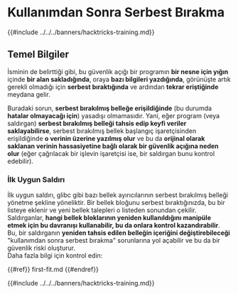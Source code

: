 # Kullanımdan Sonra Serbest Bırakma

{{#include ../../../banners/hacktricks-training.md}}

## Temel Bilgiler

İsminin de belirttiği gibi, bu güvenlik açığı bir programın **bir nesne için yığın** içinde **bir alan sakladığında**, oraya **bazı bilgileri yazdığında**, görünüşte artık gerekli olmadığı için **serbest bıraktığında** ve ardından **tekrar eriştiğinde** meydana gelir.

Buradaki sorun, **serbest bırakılmış belleğe erişildiğinde** (bu durumda **hatalar olmayacağı için**) yasadışı olmamasıdır. Yani, eğer program (veya saldırgan) **serbest bırakılmış belleği tahsis edip keyfi veriler saklayabilirse**, serbest bırakılmış bellek başlangıç işaretçisinden erişildiğinde **o verinin üzerine yazılmış olur** ve bu da **orijinal olarak saklanan verinin hassasiyetine bağlı olarak bir güvenlik açığına neden olur** (eğer çağrılacak bir işlevin işaretçisi ise, bir saldırgan bunu kontrol edebilir).

### İlk Uygun Saldırı

İlk uygun saldırı, glibc gibi bazı bellek ayırıcılarının serbest bırakılmış belleği yönetme şekline yöneliktir. Bir bellek bloğunu serbest bıraktığınızda, bu bir listeye eklenir ve yeni bellek talepleri o listeden sonundan çekilir. Saldırganlar, **hangi bellek bloklarının yeniden kullanıldığını manipüle etmek için bu davranışı kullanabilir, bu da onlara kontrol kazandırabilir**. Bu, bir saldırganın **yeniden tahsis edilen belleğin içeriğini değiştirebileceği** "kullanımdan sonra serbest bırakma" sorunlarına yol açabilir ve bu da bir güvenlik riski oluşturur.\
Daha fazla bilgi için kontrol edin:

{{#ref}}
first-fit.md
{{#endref}}

{{#include ../../../banners/hacktricks-training.md}}
